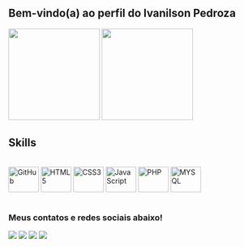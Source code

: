 <link rel="stylesheet" href="https://cdn.jsdelivr.net/gh/devicons/devicon@v2.15.1/devicon.min.css"/>
  
## Bem-vindo(a) ao perfil do Ivanilson Pedroza


<div>
    <a href="https://github.com/IvanilsonPedroza"></a>
    <img height = "180cm" src = "https://github-readme-stats.vercel.app/api/top-langs/?username=IvanilsonPedroza&layout=compact&title_color=fff&icon_color=79ff97&text_color=9f9f9f&bg_color=151515"/>
    <img height = "180cm" src = "https://github-readme-stats.vercel.app/api/?username=IvanilsonPedroza&show_icons=true&title_color=fff&icon_color=79ff97&text_color=9f9f9f&bg_color=151515"/>
</div>

## Skills
<div style="display: inline_block"><br>
     <img align="center" alt="GitHub" height="50" width="60" src="https://cdn.jsdelivr.net/gh/devicons/devicon/icons/github/github-original.svg"/>
     <img align="center" alt="HTML5" height="50" width="60" src="https://cdn.jsdelivr.net/gh/devicons/devicon/icons/html5/html5-original.svg"/>
     <img align="center" alt="CSS3" height="50" width="60" src="https://cdn.jsdelivr.net/gh/devicons/devicon/icons/css3/css3-original.svg"/>
     <img align="center" alt="JavaScript" height="50" width="60" src="https://cdn.jsdelivr.net/gh/devicons/devicon/icons/javascript/javascript-original.svg"/>
     <img align="center" alt="PHP" height="50" width="60" src="https://cdn.jsdelivr.net/gh/devicons/devicon/icons/php/php-original.svg"/>
     <img align="center" alt="MYSQL" height="50" width="60" src="https://cdn.jsdelivr.net/gh/devicons/devicon/icons/mysql/mysql-original.svg"/>
</div>
<br>

### Meus contatos e redes sociais abaixo!
<div>
  <a href="https://www.instagram.com/ivanteclass/" target="_blank"><img src="https://img.shields.io/badge/-Instagram-%23333?style=for-the-badge&logo=instagram&logoColor=white" target="_blank"/></a>
  <a href="https://wa.me/5585994143655" target="_blank"><img src="https://img.shields.io/badge/-WhatsApp-%23333?style=for-the-badge&logo=whatsapp&logoColor=white" target="_blank"/></a>
  <a href="pedrozaivanilson@gmail.com" target="_blank"><img src="https://img.shields.io/badge/-Gmail-%23333?style=for-the-badge&logo=gmail&logoColor=white" target="_blank"/></a>
  <a href="https://www.linkedin.com/in/ivanilson-pedroza-b93b911b0/" target="_blank"><img src="https://img.shields.io/badge/-LinkedIn-%23333?style=for-the-badge&logo=linkedin&logoColor=white" target="_blank"/></a>
</div>
